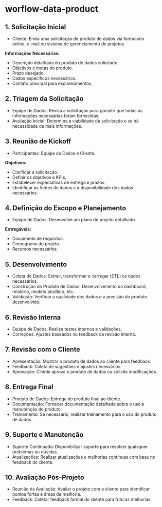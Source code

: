 # worflow-data-product
## 1. Solicitação Inicial
* Cliente: Envia uma solicitação de produto de dados via formulário online, e-mail ou sistema de gerenciamento de projetos.

**Informações Necessárias:**

* Descrição detalhada do produto de dados solicitado.
* Objetivos e metas do produto.
* Prazo desejado.
* Dados específicos necessários.
* Contato principal para esclarecimentos.
## 2. Triagem da Solicitação
* Equipe de Dados: Revisa a solicitação para garantir que todas as informações necessárias foram fornecidas.
* Avaliação Inicial: Determina a viabilidade da solicitação e se há necessidade de mais informações.
## 3. Reunião de Kickoff
* Participantes: Equipe de Dados e Cliente.

**Objetivos:**
* Clarificar a solicitação.
* Definir os objetivos e KPIs.
* Estabelecer expectativas de entrega e prazos.
* Identificar as fontes de dados e a disponibilidade dos dados necessários.
## 4. Definição do Escopo e Planejamento
* Equipe de Dados: Desenvolve um plano de projeto detalhado.
  
**Entregáveis:**
* Documento de requisitos.
* Cronograma do projeto.
* Recursos necessários.
## 5. Desenvolvimento
* Coleta de Dados: Extrair, transformar e carregar (ETL) os dados necessários.
* Construção do Produto de Dados: Desenvolvimento do dashboard, relatório, modelo analítico, etc.
* Validação: Verificar a qualidade dos dados e a precisão do produto desenvolvido.
## 6. Revisão Interna
* Equipe de Dados: Realiza testes internos e validações.
* Correções: Ajustes baseados no feedback da revisão interna.
## 7. Revisão com o Cliente
* Apresentação: Mostrar o produto de dados ao cliente para feedback.
* Feedback: Coleta de sugestões e ajustes necessários.
* Aprovação: Cliente aprova o produto de dados ou solicita modificações.
## 8. Entrega Final
* Produto de Dados: Entrega do produto final ao cliente.
* Documentação: Fornecer documentação detalhada sobre o uso e manutenção do produto.
* Treinamento: Se necessário, realizar treinamento para o uso do produto de dados.
## 9. Suporte e Manutenção
* Suporte Continuado: Disponibilizar suporte para resolver quaisquer problemas ou dúvidas.
* Atualizações: Realizar atualizações e melhorias contínuas com base no feedback do cliente.
## 10. Avaliação Pós-Projeto
* Reunião de Avaliação: Avaliar o projeto com o cliente para identificar pontos fortes e áreas de melhoria.
* Feedback: Coletar feedback formal do cliente para futuras melhorias.
